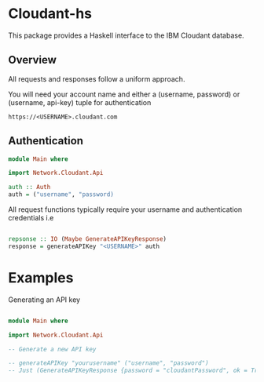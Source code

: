 # Cloudant-hs

This package provides a Haskell interface to the IBM Cloudant database.

## Overview

All requests and responses follow a uniform approach.

You will need your account name and either a (username, password) or (username,  api-key) tuple for authentication

```
https://<USERNAME>.cloudant.com
```

## Authentication

```haskell
module Main where

import Network.Cloudant.Api

auth :: Auth
auth = ("username", "password)
```

All request functions typically require your username and authentication credentials i.e

```haskell

repsonse :: IO (Maybe GenerateAPIKeyResponse)
response = generateAPIKey "<USERNAME>" auth

```

# Examples

Generating an API key

```haskell

module Main where

import Network.Cloudant.Api

-- Generate a new API key

-- generateAPIKey "yourusername" ("username", "password")
-- Just (GenerateAPIKeyResponse {password = "cloudantPassword", ok = True, key = "cloudantKey"})

```
